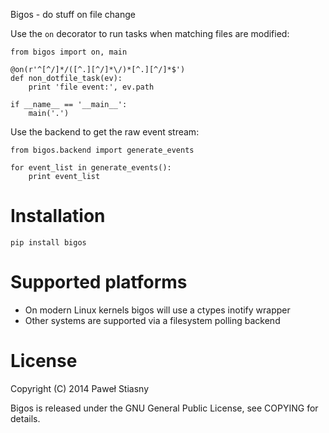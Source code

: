 Bigos - do stuff on file change

Use the `on` decorator to run tasks when matching files are modified:

    from bigos import on, main

    @on(r'^[^/]*/([^.][^/]*\/)*[^.][^/]*$')
    def non_dotfile_task(ev):
        print 'file event:', ev.path

    if __name__ == '__main__':
        main('.')

Use the backend to get the raw event stream:

    from bigos.backend import generate_events

    for event_list in generate_events():
        print event_list


# Installation

    pip install bigos


# Supported platforms

* On modern Linux kernels bigos will use a ctypes inotify wrapper
* Other systems are supported via a filesystem polling backend


# License

Copyright (C) 2014 Paweł Stiasny

Bigos is released under the GNU General Public License, see COPYING
for details.

